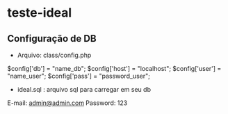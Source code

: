 # teste-ideal

## Configuração de DB
- Arquivo: class/config.php

$config['db'] = "name_db";
$config['host'] = "localhost";
$config['user'] = "name_user";
$config['pass'] = "password_user";

- ideal.sql : arquivo sql para carregar em seu db

E-mail: admin@admin.com
Password: 123
